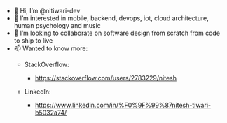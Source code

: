 - 👋 Hi, I’m @nitiwari-dev
- 👀 I’m interested in mobile, backend, devops, iot, cloud architecture, human psychology and music 
- 💞️ I’m looking to collaborate on software design from scratch from code to ship to live
- 📫 Wanted to know more:
  - StackOverflow:
    - https://stackoverflow.com/users/2783229/nitesh

  - LinkedIn:
    - https://www.linkedin.com/in/%F0%9F%99%87nitesh-tiwari-b5032a74/

<!---
nitiwari-dev/nitiwari-dev is a ✨ special ✨ repository because its `README.md` (this file) appears on your GitHub profile.
You can click the Preview link to take a look at your changes.
--->
